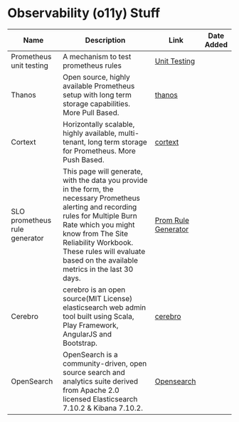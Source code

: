 # Observability (o11y) Stuff

|             Name              |                                                                                                                                     Description                                                                                                                                     |                                                Link                                                | Date Added |
| ----------------------------- | ----------------------------------------------------------------------------------------------------------------------------------------------------------------------------------------------------------------------------------------------------------------------------------- | -------------------------------------------------------------------------------------------------- | ---------- |
| Prometheus unit testing       | A mechanism to test prometheus rules                                                                                                                                                                                                                                                | [Unit Testing](https://www.prometheus.io/docs/prometheus/latest/configuration/unit_testing_rules/) |            |
| Thanos                        | Open source, highly available Prometheus setup with long term storage capabilities. More Pull Based.                                                                                                                                                                                | [thanos](https://thanos.io/)                                                                       |            |
| Cortext                       | Horizontally scalable, highly available, multi-tenant, long term storage for Prometheus. More Push Based.                                                                                                                                                                           | [cortext](https://cortexmetrics.io/)                                                               |            |
| SLO prometheus rule generator | This page will generate, with the data you provide in the form, the necessary Prometheus alerting and recording rules for Multiple Burn Rate which you might know from The Site Reliability Workbook. These rules will evaluate based on the available metrics in the last 30 days. | [Prom Rule Generator](https://promtools.dev/alerts/errors)                                         |            |
| Cerebro                       | cerebro is an open source(MIT License) elasticsearch web admin tool built using Scala, Play Framework, AngularJS and Bootstrap.                                                                                                                                                     | [cerebro](https://github.com/lmenezes/cerebro)                                                     |            |
| OpenSearch                    | OpenSearch is a community-driven, open source search and analytics suite derived from Apache 2.0 licensed Elasticsearch 7.10.2 & Kibana 7.10.2.                                                                                                                                     | [Opensearch](https://www.opensearch.org/)                                                          |            |
